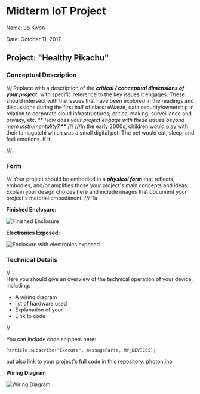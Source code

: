 # Midterm IoT Project

Name:  Jo Kwon

Date:  October 11, 2017

## Project: "Healthy Pikachu"

### Conceptual Description

/// Replace with a description of the ***critical / conceptual dimensions of your project***, with specific reference to the key issues it engages.  These should intersect with the issues that have been explored in the readings and discussions during the first half of class:  eWaste, data security/ownership in relation to corporate cloud infrastructures; critical making; surveillance and privacy, etc. ** *How does your project engage with these issues beyond mere instrumentality?* ** ///
///In the early 2000s, children would play with their tamagotchi which was a small digital pet. The pet would eat, sleep, and feel emotions. If it 


///
### Form

/// Your project should be embodied in a ***physical form*** that reflects, embodies, and/or amplifies those your project's main concepts and ideas.
Explain your design choices here and include images that document your project's material embodiment. ///
Ta

**Finished Enclosure:**

![Finished Enclosure](finished_enclosure.jpg)

**Electronics Exposed:**

![Enclosure with electronics exposed](exposed_enclosure.jpg)

### Technical Details
//   
Here you should give an overview of the technical operation of your device, including:
* A wiring diagram
* list of hardware used
* Explanation of your
* Link to code   

//

You can include code snippets here:

```
Particle.subscribe("Execute", messageParse, MY_DEVICES);
```

but also link to your project's full code in this repository:  [photon.ino](photon.ino)

**Wiring Diagram**

![Wiring Diagram](WiringDiagram.png)
